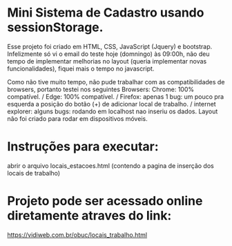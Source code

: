# Mini Sistema de Cadastro usando sessionStorage.

Esse projeto foi criado em HTML, CSS, JavaScript (Jquery) e bootstrap. 
Infelizmente só vi o email do teste hoje (domningo) às 09:00h, não deu tempo de implementar melhorias no layout (queria implementar novas funcionalidades), fiquei mais o tempo no javascript.
  
Como não tive muito tempo, não pude trabalhar com as compatibilidades de browsers, portanto testei nos seguintes Browsers:
Chrome: 100% compatível. /
Edge: 100% compatível. /
Firefox: apenas 1 bug:  um pouco pra esquerda a posição do botão (+) de adicionar local de trabalho. /
internet explorer: alguns bugs: rodando em localhost nao inseriu os dados. Layout não foi criado para rodar em dispositivos móveis.

# Instruções para executar: 
abrir o arquivo locais_estacoes.html (contendo a pagina de inserção dos locais de trabalho)

# Projeto pode ser acessado online diretamente atraves do link:
https://vidiweb.com.br/obuc/locais_trabalho.html
